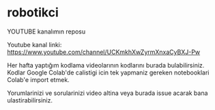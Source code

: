 # robotikci

YOUTUBE kanalımın reposu 

Youtube kanal linki: https://www.youtube.com/channel/UCKmkhXwZyrmXnxaCyBXJ-Pw

Her hafta yaptığım kodlama videolarının kodlarını burada bulabilirsiniz. Kodlar Google Colab'de calistigi icin tek yapmaniz gereken notebooklari Colab'e import etmek. 

Yorumlarinizi ve sorularinizi video altina veya burada issue acarak bana ulastirabilirsiniz.
